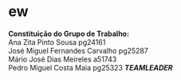 ew
==
<b>Constituição do Grupo de Trabalho:</b>
<br/>
Ana Zita Pinto Sousa pg24161<br/>
José Miguel Fernandes Carvalho pg25287<br/>
Mário José Dias Meireles a51743<br/>
Pedro Miguel Costa Maia pg25323 <b><i>TEAMLEADER</i></b>
